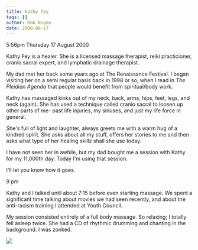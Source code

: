 ```yaml
---
title: kathy fey
tags: []
author: Rob Nugen
date: 2000-08-17
---
```


<p class=date>5:56pm Thursday 17 August 2000

<p>Kathy Fey is a healer.
She is a licensed massage therapist, reiki practicioner, cranio sacral
expert, and lymphatic drainage therapist.

<p>My dad met her back some years ago at The Renaissance Festival. I began
visiting her on a semi regular basis back in 1998 or so, when I read in
<em>The Pleidian Agenda</em> that people would benefit from spiritual/body
work.

<p>Kathy has massaged kinks out of  my neck, back, arms, hips, feet, legs,
and neck (again).  She has used a technique called cranio sacral to loosen
up other parts of me- past life injuries, my sinuses, and just my life force
in general.

<p>She's full of light and laughter, always greets me with a warm hug of a
kindred spirit.  She asks about all my stuff, offers her stories to me and
then asks what type of her healing skillz shall she use today.

<p>I have not seen her in awhile, but my dad bought me a session with Kathy
for my 11,000th day.  Today I'm using that session.

<p>I'll let you know how it goes.

<p class=date>9 pm

<p>Kathy and I talked until about 7:15 before even starting massage.  We
spent a significant time talking about movies we had seen recently, and
about the anti-racism training I attended at Youth Council.

<p>My session consisted entirely of a full body massage.  So relaxing; I
totally fell asleep twice.  She had a CD of rhythmic drumming and chanting
in the background.  I was zonked.

<p><img src="/images/rob/wL-ROB.gif">

